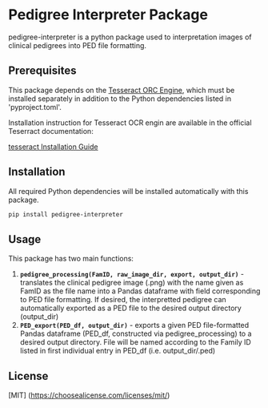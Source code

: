 # Pedigree Interpreter Package

pedigree-interpreter is a python package 
used to interpretation images of clinical pedigrees
into PED file formatting.


## Prerequisites

This package depends on the [Tesseract ORC Engine](https://github.com/tesseract-ocr/tesseract), which must be installed separately in addition to the Python dependencies listed in 'pyproject.toml'.

Installation instruction for Tesseract OCR engin are available in the official Teserract documentation:

[tesseract Installation Guide](https://tesseract-ocr.github.io/tessdoc/Installation.html)


## Installation

All required Python dependencies will be installed automatically with this package.

```bash
pip install pedigree-interpreter
```

## Usage
This package has two main functions:
1. **`pedigree_processing(FamID, raw_image_dir, export, output_dir)`** - translates the clinical pedigree image (.png) with the name given as FamID as the file name into a Pandas dataframe with field corresponding to PED file formatting. If desired, the interpretted pedigree can automatically exported as a PED file to the desired output directory (output_dir)
2. **`PED_export(PED_df, output_dir)`** - exports a given PED file-formatted Pandas dataframe (PED_df, constructed via pedigree_processing) to a desired output directory. File will be named according to the Family ID listed in first individual entry in PED_df (i.e. output_dir/<FamilyID>.ped)

## License

[MIT]
(https://choosealicense.com/licenses/mit/)